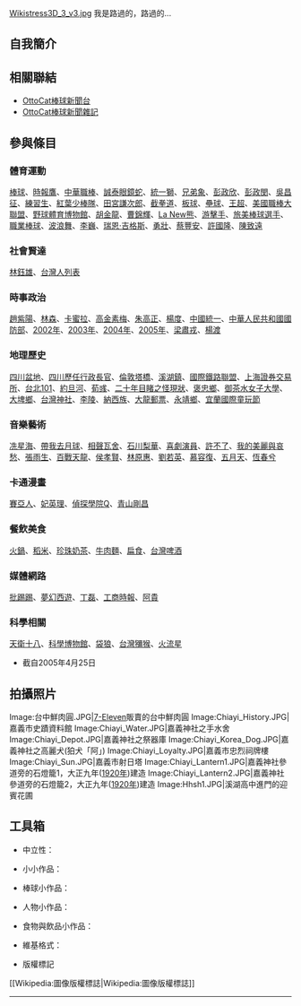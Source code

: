 [Wikistress3D_3_v3.jpg](https://zh.wikipedia.org/wiki/File:Wikistress3D_3_v3.jpg "fig:Wikistress3D_3_v3.jpg") 我是路過的，路過的...

## 自我簡介









## 相關聯結

  - [OttoCat棒球新聞台](http://mypaper.pchome.com.tw/news/ottocat/)
  - [OttoCat棒球新聞雜記](http://blog.pixnet.net/ottocat)

## 參與條目

### 體育運動

[棒球](../Page/棒球.md "wikilink")、[時報鷹](https://zh.wikipedia.org/wiki/時報鷹 "wikilink")、[中華職棒](https://zh.wikipedia.org/wiki/中華職棒 "wikilink")、[誠泰眼鏡蛇](https://zh.wikipedia.org/wiki/誠泰眼鏡蛇 "wikilink")、[統一獅](../Page/統一獅.md "wikilink")、[兄弟象](https://zh.wikipedia.org/wiki/兄弟象 "wikilink")、[彭政欣](../Page/彭政欣.md "wikilink")、[彭政閔](https://zh.wikipedia.org/wiki/彭政閔 "wikilink")、[吳昌征](../Page/吳昌征.md "wikilink")、[練習生](https://zh.wikipedia.org/wiki/練習生 "wikilink")、[紅葉少棒隊](../Page/紅葉少棒隊.md "wikilink")、[田宮謙次郎](../Page/田宮謙次郎.md "wikilink")、[截拳道](../Page/截拳道.md "wikilink")、[板球](https://zh.wikipedia.org/wiki/板球 "wikilink")、[壘球](../Page/壘球.md "wikilink")、[王超](https://zh.wikipedia.org/wiki/王超 "wikilink")、[美國職棒大聯盟](https://zh.wikipedia.org/wiki/美國職棒大聯盟 "wikilink")、[野球體育博物館](https://zh.wikipedia.org/wiki/野球體育博物館 "wikilink")、[胡金龍](../Page/胡金龍.md "wikilink")、[曹錦輝](../Page/曹錦輝.md "wikilink")、[La New熊](https://zh.wikipedia.org/wiki/La_New熊 "wikilink")、[游擊手](https://zh.wikipedia.org/wiki/游擊手 "wikilink")、[旅美棒球選手](../Page/旅美棒球選手.md "wikilink")、[職業棒球](https://zh.wikipedia.org/wiki/職業棒球 "wikilink")、[波浪舞](https://zh.wikipedia.org/wiki/波浪舞 "wikilink")、[李巍](../Page/李巍.md "wikilink")、[瑞恩·吉格斯](../Page/瑞恩·吉格斯.md "wikilink")、[勇壯](https://zh.wikipedia.org/wiki/勇壯 "wikilink")、[蔡豐安](../Page/蔡豐安.md "wikilink")、[許國隆](../Page/許國隆.md "wikilink")、[陳致遠](https://zh.wikipedia.org/wiki/陳致遠 "wikilink")

### 社會賢達

[林鈺雄](../Page/林鈺雄.md "wikilink")、[台灣人列表](https://zh.wikipedia.org/wiki/台灣人列表 "wikilink")

### 時事政治

[趙紫陽](https://zh.wikipedia.org/wiki/趙紫陽 "wikilink")、[林森](../Page/林森.md "wikilink")、[卡蜜拉](https://zh.wikipedia.org/wiki/卡蜜拉 "wikilink")、[高金素梅](../Page/高金素梅.md "wikilink")、[朱高正](../Page/朱高正.md "wikilink")、[楊度](https://zh.wikipedia.org/wiki/楊度 "wikilink")、[中國統一](https://zh.wikipedia.org/wiki/中國統一 "wikilink")、[中華人民共和國國防部](https://zh.wikipedia.org/wiki/中華人民共和國國防部 "wikilink")、[2002年](../Page/2002年.md "wikilink")、[2003年](../Page/2003年.md "wikilink")、[2004年](../Page/2004年.md "wikilink")、[2005年](../Page/2005年.md "wikilink")、[梁肅戎](../Page/梁肅戎.md "wikilink")、[楊渡](../Page/楊渡.md "wikilink")

### 地理歷史

[四川盆地](../Page/四川盆地.md "wikilink")、[四川歷任行政長官](https://zh.wikipedia.org/wiki/四川歷任行政長官 "wikilink")、[倫敦塔橋](../Page/倫敦塔橋.md "wikilink")、[溪湖鎮](https://zh.wikipedia.org/wiki/溪湖鎮 "wikilink")、[國際鐵路聯盟](../Page/國際鐵路聯盟.md "wikilink")、[上海證券交易所](https://zh.wikipedia.org/wiki/上海證券交易所 "wikilink")、[台北101](../Page/台北101.md "wikilink")、[約旦河](https://zh.wikipedia.org/wiki/約旦河 "wikilink")、[荀彧](../Page/荀彧.md "wikilink")、[二十年目睹之怪現狀](../Page/二十年目睹之怪現狀.md "wikilink")、[褒忠鄉](https://zh.wikipedia.org/wiki/褒忠鄉 "wikilink")、[御茶水女子大學](../Page/御茶水女子大學.md "wikilink")、[大埤鄉](https://zh.wikipedia.org/wiki/大埤鄉 "wikilink")、[台灣神社](https://zh.wikipedia.org/wiki/台灣神社 "wikilink")、[李陵](../Page/李陵.md "wikilink")、[納西族](https://zh.wikipedia.org/wiki/納西族 "wikilink")、[大龍郵票](https://zh.wikipedia.org/wiki/大龍郵票 "wikilink")、[永靖鄉](https://zh.wikipedia.org/wiki/永靖鄉 "wikilink")、[宜蘭國際童玩節](https://zh.wikipedia.org/wiki/宜蘭國際童玩節 "wikilink")

### 音樂藝術

[冼星海](../Page/冼星海.md "wikilink")、[帶我去月球](https://zh.wikipedia.org/wiki/帶我去月球 "wikilink")、[相聲瓦舍](https://zh.wikipedia.org/wiki/相聲瓦舍 "wikilink")、[石川梨華](../Page/石川梨華.md "wikilink")、[喜劇演員](../Page/喜劇演員.md "wikilink")、[許不了](../Page/許不了.md "wikilink")、[我的美麗與哀愁](../Page/我的美麗與哀愁.md "wikilink")、[張雨生](../Page/張雨生.md "wikilink")、[百戰天龍](https://zh.wikipedia.org/wiki/百戰天龍 "wikilink")、[侯孝賢](../Page/侯孝賢.md "wikilink")、[林原惠](../Page/林原惠.md "wikilink")、[劉若英](https://zh.wikipedia.org/wiki/劉若英 "wikilink")、[慕容復](https://zh.wikipedia.org/wiki/慕容復 "wikilink")、[五月天](../Page/五月天.md "wikilink")、[恆春兮](https://zh.wikipedia.org/wiki/恆春兮 "wikilink")

### 卡通漫畫

[賽亞人](../Page/賽亞人.md "wikilink")、[妃英理](../Page/妃英理.md "wikilink")、[偵探學院Q](https://zh.wikipedia.org/wiki/偵探學院Q "wikilink")、[青山剛昌](../Page/青山剛昌.md "wikilink")

### 餐飲美食

[火鍋](../Page/火鍋.md "wikilink")、[稻米](https://zh.wikipedia.org/wiki/稻米 "wikilink")、[珍珠奶茶](../Page/珍珠奶茶.md "wikilink")、[牛肉麵](https://zh.wikipedia.org/wiki/牛肉麵 "wikilink")、[扁食](https://zh.wikipedia.org/wiki/扁食 "wikilink")、[台灣啤酒](../Page/台灣啤酒.md "wikilink")

### 媒體網路

[批踢踢](https://zh.wikipedia.org/wiki/批踢踢 "wikilink")、[夢幻西遊](../Page/夢幻西遊.md "wikilink")、[丁磊](../Page/丁磊.md "wikilink")、[工商時報](../Page/工商時報.md "wikilink")、[阿貴](../Page/阿貴.md "wikilink")

### 科學相關

[天衛十八](https://zh.wikipedia.org/wiki/天衛十八 "wikilink")、[科學博物館](https://zh.wikipedia.org/wiki/科學博物館 "wikilink")、[袋狼](../Page/袋狼.md "wikilink")、[台灣獼猴](../Page/台灣獼猴.md "wikilink")、[火流星](../Page/火流星.md "wikilink")

  - 截自2005年4月25日

## 拍攝照片

Image:台中鮮肉圓.JPG|[7-Eleven](../Page/7-Eleven.md "wikilink")販賣的台中鮮肉圓 Image:Chiayi_History.JPG|嘉義市史蹟資料館 Image:Chiayi_Water.JPG|嘉義神社之手水舍 Image:Chiayi_Depot.JPG|嘉義神社之祭器庫 Image:Chiayi_Korea_Dog.JPG|嘉義神社之高麗犬(狛犬「阿」) Image:Chiayi_Loyalty.JPG|嘉義市忠烈祠牌樓 Image:Chiayi_Sun.JPG|嘉義市射日塔 Image:Chiayi_Lantern1.JPG|嘉義神社參道旁的石燈籠1，大正九年([1920年](../Page/1920年.md "wikilink"))建造 Image:Chiayi_Lantern2.JPG|嘉義神社參道旁的石燈籠2，大正九年([1920年](../Page/1920年.md "wikilink"))建造 Image:Hhsh1.JPG|溪湖高中進門的迎賓花圃

## 工具箱

  - 中立性：

<!-- end list -->

  - 小小作品：

<!-- end list -->

  - 棒球小作品：

<!-- end list -->

  - 人物小作品：

<!-- end list -->

  - 食物與飲品小作品：

<!-- end list -->

  - 維基格式：

<!-- end list -->

  - 版權標記

\[\[Wikipedia:圖像版權標誌|Wikipedia:圖像版權標誌\]\]

-----